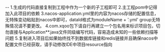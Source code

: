 --
    1.生成的代码直接复制到工程中作为一个新的子工程即可
    2.主工程pom中记得加入此项目的依赖
    3.nacos-application.yml里的内容为nacos存储的配置信息，无特殊变动粘贴到nacos中即可，dataId格式为moduleName + '.yml'
      group无特殊情况请不要更改。
    4.com.xqoo包下请自行再建立一个包名用来标识项目包，切勿直接与Application**.java文件同级编写代码，容易造成未知的一些依赖扫描等问题
    5.复制进入项目后如果始终找不到数据库链接和redis链接并且确保nacos中配置文件已经获取，请手动修改IDE中项目resource指向
